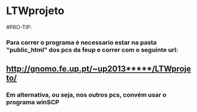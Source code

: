 # LTWprojeto

#PRO-TIP:
### Para correr o programa é necessario estar na pasta "public_html" dos pcs da feup e correr com o seguinte url:
## http://gnomo.fe.up.pt/~up2013*****/LTWprojeto/

### Em alternativa, ou seja, nos outros pcs, convém usar o programa winSCP
